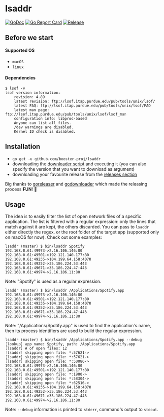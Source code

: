 # lsaddr
[![GoDoc](https://godoc.org/github.com/booster-proj/lsaddr?status.svg)](https://godoc.org/github.com/booster-proj/lsaddr)
[![Go Report Card](https://goreportcard.com/badge/github.com/booster-proj/lsaddr)](https://goreportcard.com/report/github.com/booster-proj/lsaddr)
[![Release](https://img.shields.io/github/release/booster-proj/lsaddr.svg)](https://github.com/booster-proj/lsaddr/releases/latest)

## Before we start
#### Supported OS
- `macOS`
- `linux`

#### Dependencies
```
$ lsof -v
lsof version information:
    revision: 4.89
    latest revision: ftp://lsof.itap.purdue.edu/pub/tools/unix/lsof/
    latest FAQ: ftp://lsof.itap.purdue.edu/pub/tools/unix/lsof/FAQ
    latest man page: ftp://lsof.itap.purdue.edu/pub/tools/unix/lsof/lsof_man
    configuration info: libproc-based
    Anyone can list all files.
    /dev warnings are disabled.
    Kernel ID check is disabled.
```
## Installation
- `go get -u github.com/booster-proj/lsaddr`
- downloading the [downloader script](https://raw.githubusercontent.com/booster-proj/lsaddr/master/godownloader.sh) and executing it (you can also specify the version that you want to download as argument)
- downloading your favourite release from the [releases section](https://github.com/booster-proj/lsaddr/releases)

Big thanks to [goreleaser](https://github.com/goreleaser/goreleaser) and [godownloader](https://github.com/goreleaser/godownloader) which made the releasing process **FUN**! 🤩

## Usage
The idea is to easily filter the list of open network files of a specific application. The list is filtered with a regular expression: only
the lines that match against it are kept, the others discarded. You can pass to `lsaddr` either directly the regex, or the root folder of the
target app (supported only on macOS for now). Check out some examples:

```
lsaddr (master) $ bin/lsaddr Spotify
192.168.0.61:49973->2.16.106.146:80
192.168.0.61:49501->192.121.140.177:80
192.168.0.61:49235->104.199.64.158:4070
192.168.0.61:49252->35.186.224.53:443
192.168.0.61:49671->35.186.224.47:443
192.168.0.61:49974->2.16.186.11:80
```
Note: "Spotify" is used as a regular expression.
```
lsaddr (master) $ bin/lsaddr /Applications/Spotify.app
192.168.0.61:49973->2.16.106.146:80
192.168.0.61:49501->192.121.140.177:80
192.168.0.61:49235->104.199.64.158:4070
192.168.0.61:49252->35.186.224.53:443
192.168.0.61:49671->35.186.224.47:443
192.168.0.61:49974->2.16.186.11:80
```
Note: "/Applications/Spotify.app" is used to find the application's name, then its
process identifiers are used to build the regular expression.
```
lsaddr (master) $ bin/lsaddr /Applications/Spotify.app --debug
[lookup] app name: Spotify, path: /Applications/Spotify.app
[lsaddr] # of open files: 12
[lsaddr] skipping open file: *:57621->
[lsaddr] skipping open file: *:57621->
[lsaddr] skipping open file: *:50086->
192.168.0.61:49973->2.16.106.146:80
192.168.0.61:49501->192.121.140.177:80
[lsaddr] skipping open file: *:1900->
[lsaddr] skipping open file: *:58304->
[lsaddr] skipping open file: *:62516->
192.168.0.61:49235->104.199.64.158:4070
192.168.0.61:49252->35.186.224.53:443
192.168.0.61:49671->35.186.224.47:443
192.168.0.61:49974->2.16.186.11:80
```
Note: `--debug` information is printed to `stderr`, command's output to `stdout`.
